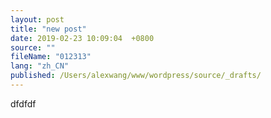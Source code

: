 ```yaml
---
layout: post
title: "new post"
date: 2019-02-23 10:09:04  +0800
source: ""
fileName: "012313"
lang: "zh_CN"
published: /Users/alexwang/www/wordpress/source/_drafts/
---
```


dfdfdf
